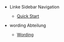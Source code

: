 - Linke Sidebar Navigation

  - [Quick Start](quickstart.md)
- wording Abteilung
  - [Wording](wording.md)
